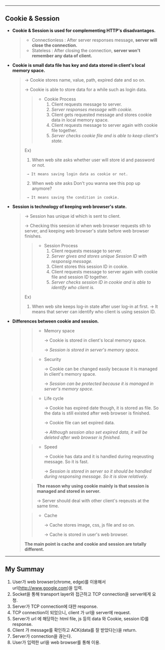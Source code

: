 ------

## Cookie & Session

- **Cookie & Session is used for complementing HTTP's disadvantages.** 

  > - Connectionless : After server responses message, **server will close the connection.**
  > - Stateless : After closing the connection, **server won't remember any data of client.**

- **Cookie is small data file has key and data stored in client's local memory space.**

  > → Cookie stores name, value, path, expired date and so on. 
  >
  > → Cookie is able to store data for a while such as login data.
  >
  > > - Cookie Process
  > >   1. Client requests message to server.
  > >   2. *Server responses message with cookie.*
  > >   3. Client gets requested message and stores cookie data in local memory space.
  > >   4. Client requests message to server again with cookie file together.
  > >   5. *Server checks cookie file and is able to keep client's state.*
  >
  >  Ex) 
  >
  > 1. When web site asks whether user will store id and password or not. 
  >
  > ```
  >  → It means saving login data as cookie or not.
  > ```
  >
  > 2. When web site asks Don't you wanna see this pop up anymore?
  >
  > ```
  >  → It means saving the condition in cookie.
  > ```

- **Session is technology of keeping web browser's state.**

  > → Session has unique id which is sent to client.
  >
  > → Checking this seesion id when web browser requests sth to server, and keeping web browser's state before web browser finishes.
  >
  > > - Session Process
  > >   1. Client requests message to server.
  > >   2. *Server gives and stores unique Session ID with responsig message.*
  > >   3. Client stores this session ID in cookie.
  > >   4. Client requests message to server again with cookie file and session ID together.
  > >   5. *Server checks session ID in cookie and is able to identify who client is.*
  >
  > Ex) 
  >
  > 1. When web site keeps log-in state after user log-in at first.
  >    → It means that server can identify who client is using session ID.

- **Differences between cookie and session.**

  > > - Memory space
  > >
  > >   → Cookie is stored in client's local memory space.
  > >
  > >   → *Session is stored in server's memory space.*
  >
  > > - Security
  > >
  > >   → Cookie can be changed easily because it is managed in client's memory space.
  > >
  > >   → *Session can be protected because it is managed in server's memory space.*
  >
  > > - Life cycle
  > >
  > >   → Cookie has expired date though, it is stored as file. So the data is still existed after web browser is finished.
  > >
  > >   → Cookie file can set expired data.
  > >
  > >   → *Although session also set expired data, it will be deleted after web browser is finished.*
  >
  > > - Speed
  > >
  > >   → Cookie has data and it is handled during reqeusting message. So it is fast.
  > >
  > >   → *Session is stored in server so it should be handled during responsing message. So it is slow relatively.* 
  >
  > > **The reason why using cookie mainly is that session is managed and stored in server.**
  > >
  > > → Server should deal with other client's reqeusts at the same time. 
  >
  > > - Cache
  > >
  > >   → Cache stores image, css, js file and so on.
  > >
  > >   → Cache is stored in user's web browser.
  >
  > **The main point is cache and cookie and session are totally different.**





------

## My Summay

1. User가 web browser(chrome, edge)를 이용해서 url(http://www.google.com)을 입력.
2. Socket을 통해 transport layer와 접근하고 TCP connection을 server에게 요청.
3. Server가 TCP connection에 대한 response.
4. TCP connection이 되었으니, client 가 url을 server에 request.
5. Server가 url 에 해당하는 html file, js 등의 data 와 Cookie, session ID를 response.
6. Client 가 message를 확인하고 ACK(data를 잘 받았다는)을 return.
7. Server가 connection을 끊는다.
8. User가 입력한 url을 web browser를 통해 이용.